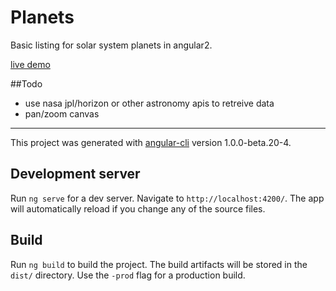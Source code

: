 # Planets

Basic listing for solar system planets in angular2.

[live demo](https://solar-system-planets.herokuapp.com)

##Todo
 - use nasa jpl/horizon or other astronomy apis to retreive data
 - pan/zoom canvas

---

This project was generated with [angular-cli](https://github.com/angular/angular-cli) version 1.0.0-beta.20-4.

## Development server
Run `ng serve` for a dev server. Navigate to `http://localhost:4200/`. The app will automatically reload if you change any of the source files.

## Build

Run `ng build` to build the project. The build artifacts will be stored in the `dist/` directory. Use the `-prod` flag for a production build.

